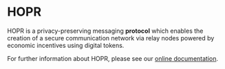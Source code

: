 # HOPR

HOPR is a privacy-preserving messaging **protocol** which enables the creation of a secure communication network via relay nodes powered by economic incentives using digital tokens.

For further information about HOPR, please see our [online documentation](https://docs.hoprnet.org/).
